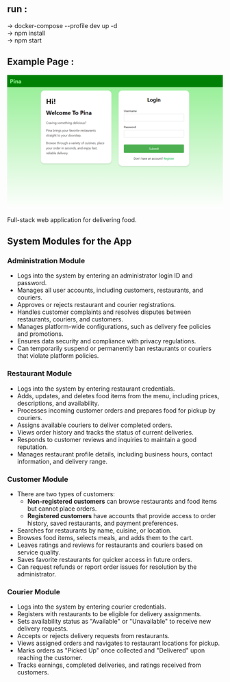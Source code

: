 ## run :
-> docker-compose --profile dev up -d  
-> npm install  
-> npm start  

## Example Page :

![loginpage](./images/example_loging_page.png)


Full-stack web application for delivering food. 


## System Modules for the App

### Administration Module
- Logs into the system by entering an administrator login ID and password.  
- Manages all user accounts, including customers, restaurants, and couriers.  
- Approves or rejects restaurant and courier registrations.  
- Handles customer complaints and resolves disputes between restaurants, couriers, and customers.  
- Manages platform-wide configurations, such as delivery fee policies and promotions.  
- Ensures data security and compliance with privacy regulations.  
- Can temporarily suspend or permanently ban restaurants or couriers that violate platform policies.  

### Restaurant Module
- Logs into the system by entering restaurant credentials.  
- Adds, updates, and deletes food items from the menu, including prices, descriptions, and availability.  
- Processes incoming customer orders and prepares food for pickup by couriers.  
- Assigns available couriers to deliver completed orders.  
- Views order history and tracks the status of current deliveries.  
- Responds to customer reviews and inquiries to maintain a good reputation.  
- Manages restaurant profile details, including business hours, contact information, and delivery range.  

### Customer Module
- There are two types of customers:  
  - **Non-registered customers** can browse restaurants and food items but cannot place orders.  
  - **Registered customers** have accounts that provide access to order history, saved restaurants, and payment preferences.  
- Searches for restaurants by name, cuisine, or location.  
- Browses food items, selects meals, and adds them to the cart.  
- Leaves ratings and reviews for restaurants and couriers based on service quality.  
- Saves favorite restaurants for quicker access in future orders.  
- Can request refunds or report order issues for resolution by the administrator.  

### Courier Module
- Logs into the system by entering courier credentials.  
- Registers with restaurants to be eligible for delivery assignments.  
- Sets availability status as "Available" or "Unavailable" to receive new delivery requests.  
- Accepts or rejects delivery requests from restaurants.  
- Views assigned orders and navigates to restaurant locations for pickup.  
- Marks orders as "Picked Up" once collected and "Delivered" upon reaching the customer.  
- Tracks earnings, completed deliveries, and ratings received from customers.  

